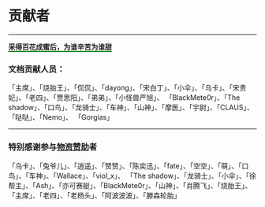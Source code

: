 # 贡献者
---

<span style="border-bottom:2px solid green;">**采得百花成蜜后，为谁辛苦为谁甜**</span>

### 文档贡献人员：

「主席」、「烧胎王」、「侃侃」、「dayong」、「宋白丁」、「小伞」、「乌卡」、「宋贵妃」、「老四」、「贾思阳」、「弟弟」、「小怪兽严旭」、
「BlackMete0r」、「The shadow」、「口鸟」、「龙骑士」、「车神」、「山神」、「摩医」、「宇尉」、「CLAUS」、「哒哒」、「Nemo」、
「Gorgias」

---

### 特别感谢参与[**物资赞助**](materials-sponsor.html)者

「乌卡」、「兔爷儿」、「逍遥」、「赞赞」、「陈奕迅」、「fate」、「空空」、「萌」、「口鸟」、「车神」、「Wallace」、「viol_x」、
「The shadow」、「龙骑士」、「小伞」、「徐帮主」、「Ash」、「亦可赛艇」、「BlackMete0r」、「山神」、「肖腾飞」、「烧胎王」、
「主席」、「老四」、「老杨头」、「阿波波波」、「滕森轮胎」

